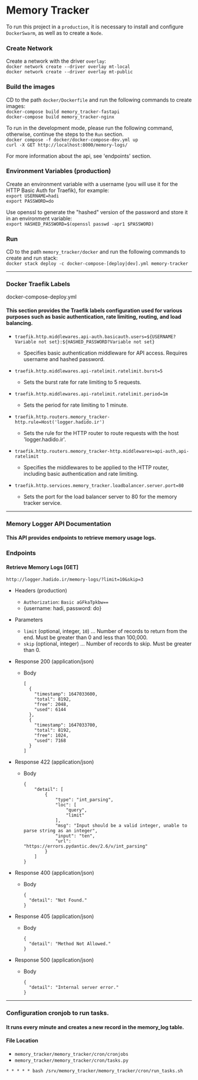 # Memory Tracker

To run this project in a `production`, it is necessary to install and configure `DockerSwarm`, as well as to create a `Node`.
### Create Network
Create a network with the driver `overlay`: <br/>
`docker network create --driver overlay mt-local` <br/>
`docker network create --driver overlay mt-public`
### Build the images
CD to the path `docker/Dockerfile` and run the following commands to create images:<br/>
`docker-compose build memory_tracker-fastapi` <br/>
`docker-compose build memory_tracker-nginx`

To run in the development mode, please run the following command, otherwise, continue the steps to the `Run` section.<br/>
`docker compose -f docker/docker-compose-dev.yml up` <br />
`curl -X GET http://localhost:8000/memory-logs/` <br />

For more information about the api, see 'endpoints' section.

### Environment Variables (production)
Create an environment variable with a username (you will use it for the HTTP Basic Auth for Traefik), for example:<br/>
``export USERNAME=hadi``<br/>
``export PASSWORD=do``<br/>

Use openssl to generate the "hashed" version of the password and store it in an environment variable:<br/>
``export HASHED_PASSWORD=$(openssl passwd -apr1 $PASSWORD)``

### Run
CD to the path `memory_tracker/docker` and run the following commands to create and run stack: <br />
`docker stack deploy -c docker-compose-[deploy|dev].yml memory-tracker`

-----

### Docker Traefik Labels
docker-compose-deploy.yml
#### This section provides the Traefik labels configuration used for various purposes such as basic authentication, rate limiting, routing, and load balancing.
- `traefik.http.middlewares.api-auth.basicauth.users=${USERNAME?Variable not set}:${HASHED_PASSWORD?Variable not set}`
  - Specifies basic authentication middleware for API access. Requires username and hashed password.
  
- `traefik.http.middlewares.api-ratelimit.ratelimit.burst=5`
  - Sets the burst rate for rate limiting to 5 requests.
  
- `traefik.http.middlewares.api-ratelimit.ratelimit.period=1m`
  - Sets the period for rate limiting to 1 minute.

- `traefik.http.routers.memory_tracker-http.rule=Host('logger.hadido.ir')`
  - Sets the rule for the HTTP router to route requests with the host 'logger.hadido.ir'.

- `traefik.http.routers.memory_tracker-http.middlewares=api-auth,api-ratelimit`
  - Specifies the middlewares to be applied to the HTTP router, including basic authentication and rate limiting.

- `traefik.http.services.memory_tracker.loadbalancer.server.port=80`
  - Sets the port for the load balancer server to 80 for the memory tracker service.
-----
### Memory Logger API Documentation
#### This API provides endpoints to retrieve memory usage logs.

### Endpoints
#### Retrieve Memory Logs [GET] <br/> 
``http://logger.hadido.ir/memory-logs/?limit=10&skip=3``

+ Headers (production)
  + `Authorization`: `Basic aGFkaTpkbw==`
  + {username: hadi, password: do}
+ Parameters
    + `limit` (optional, integer, `10`) ... Number of records to return from the end. Must be greater than 0 and less than 100,000.
    + `skip` (optional, integer) ... Number of records to skip. Must be greater than 0.


+ Response 200 (application/json)
    + Body
        ```
        [
          {
            "timestamp": 1647033600,
            "total": 8192,
            "free": 2048,
            "used": 6144
          },
          {
            "timestamp": 1647033700,
            "total": 8192,
            "free": 1024,
            "used": 7168
          }
        ]
        ```
+ Response 422 (application/json)
    + Body
        ```
        {
            "detail": [
                {
                    "type": "int_parsing",
                    "loc": [
                        "query",
                        "limit"
                    ],
                    "msg": "Input should be a valid integer, unable to parse string as an integer",
                    "input": "ten",
                    "url": "https://errors.pydantic.dev/2.6/v/int_parsing"
                }
            ]
        }
        ```
+ Response 400 (application/json)
    + Body
        ```
        {
          "detail": "Not Found."
        }
        ```
+ Response 405 (application/json)
    + Body
        ```
        {
          "detail": "Method Not Allowed."
        }
        ```
+ Response 500 (application/json)
    + Body
        ```
        {
          "detail": "Internal server error."
        }
        ```
----
### Configuration cronjob to run tasks.
#### It runs every minute and creates a new record in the memory_log table.

#### File Location
- `memory_tracker/memory_tracker/cron/cronjobs`
- `memory_tracker/memory_tracker/cron/tasks.py`
```cron
* * * * * bash /srv/memory_tracker/memory_tracker/cron/run_tasks.sh
```
